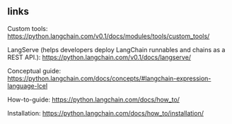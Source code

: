 ## links

Custom tools: https://python.langchain.com/v0.1/docs/modules/tools/custom_tools/

LangServe (helps developers deploy LangChain runnables and chains as a REST API.): https://python.langchain.com/v0.1/docs/langserve/

Conceptual guide: https://python.langchain.com/docs/concepts/#langchain-expression-language-lcel

How-to-guide: https://python.langchain.com/docs/how_to/

Installation: https://python.langchain.com/docs/how_to/installation/

